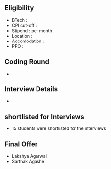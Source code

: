 ## Eligibility
- BTech : 
- CPI cut-off : 
- Stipend :  per month
- Location : 
- Accomodation : 
- PPO : 

## Coding Round
- 

## Interview Details
- 

## shortlisted for Interviews
- 15 students were shortlisted for the interviews

## Final Offer
- Lakshya Agarwal
- Sarthak Agashe